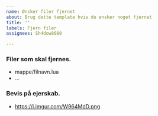 ```yaml
---
name: Ønsker filer fjernet
about: Brug dette template hvis du ønsker noget fjernet
title: ''
labels: Fjern filer
assignees: Sh4dow8080

---
```


### Filer som skal fjernes.
- mappe/filnavn.lua
- ...

### Bevis på ejerskab.
- https://i.imgur.com/W964MdD.png
